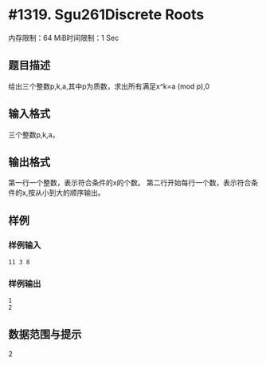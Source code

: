# #1319. Sgu261Discrete Roots

内存限制：64 MiB时间限制：1 Sec

## 题目描述

给出三个整数p,k,a,其中p为质数，求出所有满足x^k=a (mod p),0

## 输入格式

三个整数p,k,a。 

## 输出格式

第一行一个整数，表示符合条件的x的个数。 
第二行开始每行一个数，表示符合条件的x,按从小到大的顺序输出。 

## 样例

### 样例输入

    
    11 3 8 
    
    
    

### 样例输出

    
    1
    2
    
    

## 数据范围与提示

2
